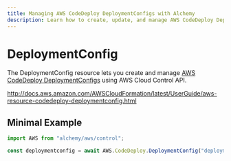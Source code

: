 ```yaml
---
title: Managing AWS CodeDeploy DeploymentConfigs with Alchemy
description: Learn how to create, update, and manage AWS CodeDeploy DeploymentConfigs using Alchemy Cloud Control.
---
```


# DeploymentConfig

The DeploymentConfig resource lets you create and manage [AWS CodeDeploy DeploymentConfigs](https://docs.aws.amazon.com/codedeploy/latest/userguide/) using AWS Cloud Control API.

http://docs.aws.amazon.com/AWSCloudFormation/latest/UserGuide/aws-resource-codedeploy-deploymentconfig.html

## Minimal Example

```ts
import AWS from "alchemy/aws/control";

const deploymentconfig = await AWS.CodeDeploy.DeploymentConfig("deploymentconfig-example", {});
```

